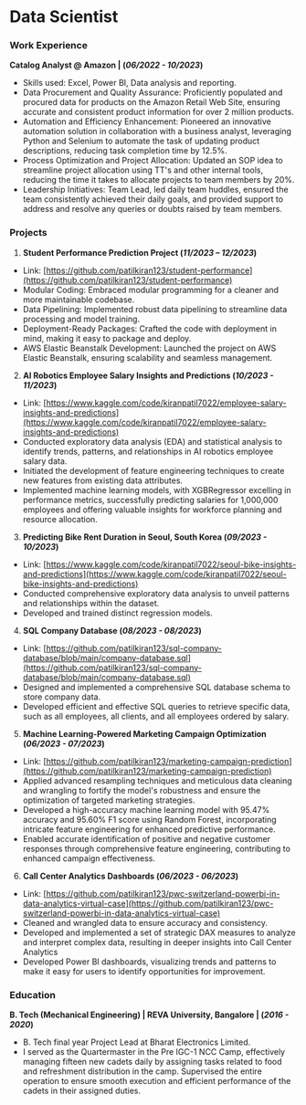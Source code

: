 # Data Scientist

### Work Experience
**Catalog Analyst @ Amazon | (_06/2022 - 10/2023_)**
- Skills used: Excel, Power BI, Data analysis and reporting.
- Data Procurement and Quality Assurance: Proficiently populated and procured data for products on the Amazon Retail Web Site, ensuring accurate and consistent product information for over 2 million products.
- Automation and Efficiency Enhancement: Pioneered an innovative automation solution in collaboration with a business analyst, leveraging Python and Selenium to automate the task of updating product descriptions, reducing task completion time by 12.5%.
-	Process Optimization and Project Allocation: Updated an SOP idea to streamline project allocation using TT's and other internal tools, reducing the time it takes to allocate projects to team members by 20%. 
-	Leadership Initiatives: Team Lead, led daily team huddles, ensured the team consistently achieved their daily goals, and provided support to address and resolve any queries or doubts raised by team members.

### Projects
1. **Student Performance Prediction Project (_11/2023 – 12/2023_)**
- Link: [https://github.com/patilkiran123/student-performance](https://github.com/patilkiran123/student-performance)
- Modular Coding: Embraced modular programming for a cleaner and more maintainable codebase.
-	Data Pipelining: Implemented robust data pipelining to streamline data processing and model training.
-	Deployment-Ready Packages: Crafted the code with deployment in mind, making it easy to package and deploy.
-	AWS Elastic Beanstalk Development: Launched the project on AWS Elastic Beanstalk, ensuring scalability and seamless management.
 
2. **AI Robotics Employee Salary Insights and Predictions (_10/2023 - 11/2023_)**
- Link: [https://www.kaggle.com/code/kiranpatil7022/employee-salary-insights-and-predictions](https://www.kaggle.com/code/kiranpatil7022/employee-salary-insights-and-predictions)
-	Conducted exploratory data analysis (EDA) and statistical analysis to identify trends, patterns, and relationships in AI robotics employee salary data.
-	Initiated the development of feature engineering techniques to create new features from existing data attributes.
-	Implemented machine learning models, with XGBRegressor excelling in performance metrics, successfully predicting salaries for 1,000,000 employees and offering valuable insights for workforce planning and resource allocation. 
 
3. **Predicting Bike Rent Duration in Seoul, South Korea (_09/2023 - 10/2023_)**
- Link: [https://www.kaggle.com/code/kiranpatil7022/seoul-bike-insights-and-predictions](https://www.kaggle.com/code/kiranpatil7022/seoul-bike-insights-and-predictions)
-	Conducted comprehensive exploratory data analysis to unveil patterns and relationships within the dataset.
-	Developed and trained distinct regression models. 
 
4. **SQL Company Database (_08/2023 - 08/2023_)** 
- Link: [https://github.com/patilkiran123/sql-company-database/blob/main/company-database.sql](https://github.com/patilkiran123/sql-company-database/blob/main/company-database.sql)
-	Designed and implemented a comprehensive SQL database schema to store company data.
-	Developed efficient and effective SQL queries to retrieve specific data, such as all employees, all clients, and all employees ordered by salary.
 
5. **Machine Learning-Powered Marketing Campaign Optimization (_06/2023 - 07/2023_)**
- Link: [https://github.com/patilkiran123/marketing-campaign-prediction](https://github.com/patilkiran123/marketing-campaign-prediction)
-	Applied advanced resampling techniques and meticulous data cleaning and wrangling to fortify the model's robustness and ensure the optimization of targeted marketing strategies.
-	Developed a high-accuracy machine learning model with 95.47% accuracy and 95.60% F1 score using Random Forest, incorporating intricate feature engineering for enhanced predictive performance.
-	Enabled accurate identification of positive and negative customer responses through comprehensive feature engineering, contributing to enhanced campaign effectiveness.

6. **Call Center Analytics Dashboards (_06/2023 - 06/2023_)**
- Link: [https://github.com/patilkiran123/pwc-switzerland-powerbi-in-data-analytics-virtual-case](https://github.com/patilkiran123/pwc-switzerland-powerbi-in-data-analytics-virtual-case)
-	Cleaned and wrangled data to ensure accuracy and consistency.
-	Developed and implemented a set of strategic DAX measures to analyze and interpret complex data, resulting in deeper insights into Call Center Analytics 
-	Developed Power BI dashboards, visualizing trends and patterns to make it easy for users to identify opportunities for improvement.

### Education
**B. Tech (Mechanical Engineering) | REVA University, Bangalore | (_2016 - 2020_)**
-	B. Tech final year Project Lead at Bharat Electronics Limited.
-	I served as the Quartermaster in the Pre IGC-1 NCC Camp, effectively managing fifteen new cadets daily by assigning tasks related to food and refreshment distribution in the camp. Supervised the entire operation to ensure smooth execution and efficient performance of the cadets in their assigned duties.
